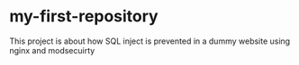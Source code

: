 # my-first-repository
This project is about how SQL inject is prevented in a dummy website using nginx and modsecuirty
